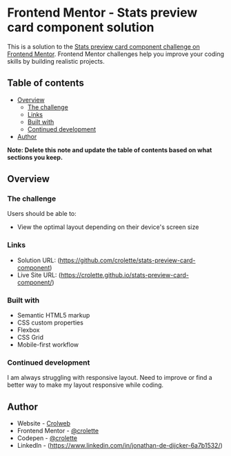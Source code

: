 # Frontend Mentor - Stats preview card component solution

This is a solution to the [Stats preview card component challenge on Frontend Mentor](https://www.frontendmentor.io/challenges/stats-preview-card-component-8JqbgoU62). Frontend Mentor challenges help you improve your coding skills by building realistic projects. 

## Table of contents

- [Overview](#overview)
  - [The challenge](#the-challenge)
  - [Links](#links)
  - [Built with](#built-with)
  - [Continued development](#continued-development)
- [Author](#author)

**Note: Delete this note and update the table of contents based on what sections you keep.**

## Overview

### The challenge

Users should be able to:

- View the optimal layout depending on their device's screen size



### Links

- Solution URL: (https://github.com/crolette/stats-preview-card-component)
- Live Site URL: (https://crolette.github.io/stats-preview-card-component/)

### Built with

- Semantic HTML5 markup
- CSS custom properties
- Flexbox
- CSS Grid
- Mobile-first workflow

### Continued development

I am always struggling with responsive layout. Need to improve or find a better way to make my layout responsive while coding.

## Author

- Website - [Crolweb](https://www.crolweb.be)
- Frontend Mentor - [@crolette](https://www.frontendmentor.io/profile/crolette)
- Codepen - [@crolette](https://codepen.io/crolette/pens/)
- LinkedIn - (https://www.linkedin.com/in/jonathan-de-dijcker-6a7b1532/)

